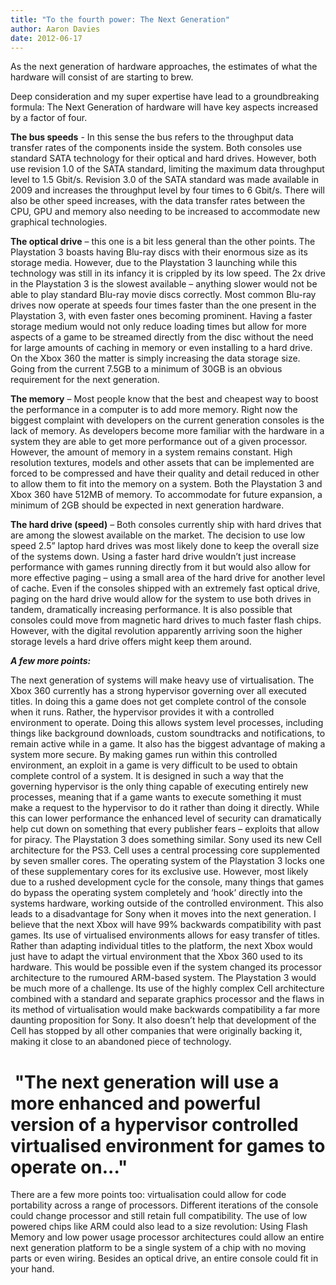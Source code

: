 ```yaml
---
title: "To the fourth power: The Next Generation"
author: Aaron Davies
date: 2012-06-17
---
```


As the next generation of hardware approaches, the estimates of what the hardware will consist of are starting to brew.

Deep consideration and my super expertise have lead to a groundbreaking formula: The Next Generation of hardware will have key aspects increased by a factor of four.

**The bus speeds** - In this sense the bus refers to the throughput data transfer rates of the components inside the system. Both consoles use standard SATA technology for their optical and hard drives. However, both use revision 1.0 of the SATA standard, limiting the maximum data throughput level to 1.5 Gbit/s. Revision 3.0 of the SATA standard was made available in 2009 and increases the throughput level by four times to 6 Gbit/s. There will also be other speed increases, with the data transfer rates between the CPU, GPU and memory also needing to be increased to accommodate new graphical technologies.

**The optical drive** – this one is a bit less general than the other points. The Playstation 3 boasts having Blu-ray discs with their enormous size as its storage media. However, due to the Playstation 3 launching while this technology was still in its infancy it is crippled by its low speed. The 2x drive in the Playstation 3 is the slowest available – anything slower would not be able to play standard Blu-ray movie discs correctly. Most common Blu-ray drives now operate at speeds four times faster than the one present in the Playstation 3, with even faster ones becoming prominent. Having a faster storage medium would not only reduce loading times but allow for more aspects of a game to be streamed directly from the disc without the need for large amounts of caching in memory or even installing to a hard drive. On the Xbox 360 the matter is simply increasing the data storage size. Going from the current 7.5GB to a minimum of 30GB is an obvious requirement for the next generation.

**The memory** – Most people know that the best and cheapest way to boost the performance in a computer is to add more memory. Right now the biggest complaint with developers on the current generation consoles is the lack of memory. As developers become more familiar with the hardware in a system they are able to get more performance out of a given processor. However, the amount of memory in a system remains constant. High resolution textures, models and other assets that can be implemented are forced to be compressed and have their quality and detail reduced in other to allow them to fit into the memory on a system. Both the Playstation 3 and Xbox 360 have 512MB of memory. To accommodate for future expansion, a minimum of 2GB should be expected in next generation hardware.

**The hard drive (speed)** – Both consoles currently ship with hard drives that are among the slowest available on the market. The decision to use low speed 2.5” laptop hard drives was most likely done to keep the overall size of the systems down. Using a faster hard drive wouldn’t just increase performance with games running directly from it but would also allow for more effective paging – using a small area of the hard drive for another level of cache. Even if the consoles shipped with an extremely fast optical drive, paging on the hard drive would allow for the system to use both drives in tandem, dramatically increasing performance. It is also possible that consoles could move from magnetic hard drives to much faster flash chips. However, with the digital revolution apparently arriving soon the higher storage levels a hard drive offers might keep them around.

**_A few more points:_**

The next generation of systems will make heavy use of virtualisation. The Xbox 360 currently has a strong hypervisor governing over all executed titles. In doing this a game does not get complete control of the console when it runs. Rather, the hypervisor provides it with a controlled environment to operate. Doing this allows system level processes, including things like background downloads, custom soundtracks and notifications, to remain active while in a game. It also has the biggest advantage of making a system more secure. By making games run within this controlled environment, an exploit in a game is very difficult to be used to obtain complete control of a system. It is designed in such a way that the governing hypervisor is the only thing capable of executing entirely new processes, meaning that if a game wants to execute something it must make a request to the hypervisor to do it rather than doing it directly. While this can lower performance the enhanced level of security can dramatically help cut down on something that every publisher fears – exploits that allow for piracy. The Playstation 3 does something similar. Sony used its new Cell architecture for the PS3. Cell uses a central processing core supplemented by seven smaller cores. The operating system of the Playstation 3 locks one of these supplementary cores for its exclusive use. However, most likely due to a rushed development cycle for the console, many things that games do bypass the operating system completely and ‘hook’ directly into the systems hardware, working outside of the controlled environment. This also leads to a disadvantage for Sony when it moves into the next generation. I believe that the next Xbox will have 99% backwards compatibility with past games. Its use of virtualised environments allows for easy transfer of titles. Rather than adapting individual titles to the platform, the next Xbox would just have to adapt the virtual environment that the Xbox 360 used to its hardware. This would be possible even if the system changed its processor architecture to the rumoured ARM-based system. The Playstation 3 would be much more of a challenge. Its use of the highly complex Cell architecture combined with a standard and separate graphics processor and the flaws in its method of virtualisation would make backwards compatibility a far more daunting proposition for Sony. It also doesn’t help that development of the Cell has stopped by all other companies that were originally backing it, making it close to an abandoned piece of technology.

#  "The next generation will use a more enhanced and powerful version of a hypervisor controlled virtualised environment for games to operate on..."

There are a few more points too: virtualisation could allow for code portability across a range of processors. Different iterations of the console could change processor and still retain full compatibility. The use of low powered chips like ARM could also lead to a size revolution: Using Flash Memory and low power usage processor architectures could allow an entire next generation platform to be a single system of a chip with no moving parts or even wiring. Besides an optical drive, an entire console could fit in your hand.
